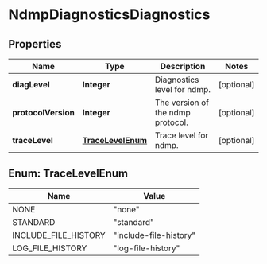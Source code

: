 
# NdmpDiagnosticsDiagnostics

## Properties
Name | Type | Description | Notes
------------ | ------------- | ------------- | -------------
**diagLevel** | **Integer** | Diagnostics level for ndmp. |  [optional]
**protocolVersion** | **Integer** | The version of the ndmp protocol. |  [optional]
**traceLevel** | [**TraceLevelEnum**](#TraceLevelEnum) | Trace level for ndmp. |  [optional]


<a name="TraceLevelEnum"></a>
## Enum: TraceLevelEnum
Name | Value
---- | -----
NONE | &quot;none&quot;
STANDARD | &quot;standard&quot;
INCLUDE_FILE_HISTORY | &quot;include-file-history&quot;
LOG_FILE_HISTORY | &quot;log-file-history&quot;



